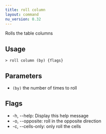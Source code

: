 ```yaml
---
title: roll column
layout: command
nu_version: 0.32
---
```

Rolls the table columns

## Usage
```shell
> roll column (by) {flags} 
 ```

## Parameters
* `(by)` the number of times to roll

## Flags
* -h, --help: Display this help message
* -o, --opposite: roll in the opposite direction
* -c, --cells-only: only roll the cells

